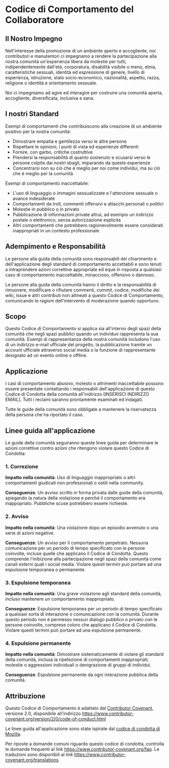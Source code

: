 <!-- @format -->

# Codice di Comportamento del Collaboratore

## Il Nostro Impegno

Nell'interesse della promozione di un ambiente aperto e accogliente, noi
contributori e manutentori ci impegnamo a rendere la partecipazione alla nostra
comunità un'esperienza libera da molestie per tutti, indipendentemente dall'età,
corporatura, disabilità visibile o meno, etnia,
caratteristiche sessuali, identità ed espressione di genere, livello di
esperienza, istruzione, stato socio-economico, nazionalità, aspetto, razza,
religione o identità e orientamento sessuale.

Noi ci impegniamo ad agire ed interagire per costruire una comunità aperta,
accogliente, diversificata, inclusiva e sana.

## I nostri Standard

Esempi di comportamenti che contribuiscono alla creazione di un ambiente
positivo per la nostra comunità:

- Dimostrare empatia e gentilezza verso le altre persone
- Rispettare le opinioni, i punti di vista ed esperienze differenti
- Fornire, con garbo, critiche costruttive
- Prendersi la responsabilità di quanto sostenuto e scusarsi verso le persone
  colpite dai nostri sbagli, imparando da queste esperienze
- Concentrarsi non su ciò che è meglio per noi come individui, ma su ciò
  che è meglio per la comunità

Esempi di comportamento inaccettabile:

- L'uso di linguaggio o immagini sessualizzate e l'attenzione sessuale o
  avance indesiderate
- Comportamenti da troll, commenti offensivi e attacchi personali o politici
- Molestie in pubblico o in privato
- Pubblicazione di informazioni private altrui, ad esempio un indirizzo postale o
  elettronico, senza autorizzazione esplicita
- Altri comportamenti che potrebbero ragionevolmente essere considerati
  inappropriati in un contesto professionale

## Adempimento e Responsabilità

Le persone alla guida della comunità sono responsabili del chiarimento e
dell'applicazione degli standard di comportamento accettabili e sono tenuti a
intraprendere azioni correttive appropriate ed eque in risposta a qualsiasi
caso di comportamento inaccettabile, minaccioso, offensivo o dannoso.

Le persone alla guida della comunità hanno il diritto e la responsabilità di
rimuovere, modificare o rifiutare commenti, commit, codice, modifiche dei wiki,
issue e altri contributi non allineati a questo Codice di Comportamento, comunicando
le ragioni dell'intervento di moderazione quando opportuno.

## Scopo

Questo Codice di Comportamento si applica sia all'interno degli spazi della comunità
che negli spazi pubblici quando un individuo rappresenta la sua comunità.
Esempi di rappresentanza della nostra comunità includono l'uso di un indirizzo e-mail
ufficiale del progetto, la pubblicazione tramite un account ufficiale attraverso
social media o la funzione di rappresentante designato ad un evento online o offline.

## Applicazione

I casi di comportamento abusivo, molesto o altrimenti inaccettabile possono
essere presentate contattando i responsabili dell'applicazione di questo Codice di Condotta della comunità all'indirizzo [INSERISCI INDIRIZZO EMAIL].
Tutti i reclami saranno prontamente esaminati ed indagati.

Tutte le guide della comunità sono obbligate a mantenere la riservatezza della persona che ha riportato il caso.

## Linee guida all'applicazione

Le guide della comunità seguiranno queste linee guida per determinare le azioni
correttive contro azioni che ritengono violare questo Codice di Condotta:

### 1. Correzione

**Impatto nella comunità**: Uso di linguaggio inappropriato o altri comportamenti
giudicati non professionali o ostili nella community.

**Conseguenze**: Un avviso scritto in forma privata dalle guide della comunità,
spiegando la natura della violazione e perché il comportamento era inappopriato.
Pubbliche scuse potrebbero essere richieste.

### 2. Avviso

**Impatto nella comunità**: Una violazione dopo un episodio avvenuto o una serie di azioni negative.

**Conseguenze**: Un avviso per il comportamento perpetrato. Nessuna comunicazione per
un periodo di tempo specificato con le persone coinvolte, incluse quelle che
applicano il Codice di Condotta. Questo comprende l'inibizione alla partecipazione
negli spazi della comunità come canali esterni quali i social media.
Violare questi termini può portare ad una espulsione temporanea o permanente.

### 3. Espulsione temporanea

**Impatto nella comunità**: Una grave violazione agli standard della comunità, incluso mantenere un comportamento inappropriato.

**Conseguenze**: Espulsione temporanea per un periodo di tempo specificato a
qualsiasi sorta di interazione o comunicazione con la comunità. Durante questo
periodo non è permesso nessun dialogo pubblico o privato con le persone coinvolte,
comprese coloro che applicano il Codice di Condotta.
Violare questi termini può portare ad una espulsione permanente.

### 4. Espulsione permanente

**Impatto nella comunità**: Dimostrare sistematicamente di violare gli standard
della comunità, inclusa la ripetezione di comportamenti inappropriati, molestie
o aggressioni individuali o denigrazione di gruppi di individui.

**Conseguenze**: Espulsione permanente da ogni interazione pubblica della comunità.

## Attribuzione

Questo Codice di Comportamento è adattato dal [Contributor Covenant][homepage],
versione 2.0, disponibile all'indirizzo https://www.contributor-covenant.org/version/2/0/code-of-conduct.html

Le linee guida all'applicazione sono state ispirate dal [codice di condotta di Mozilla](https://github.com/mozilla/diversity).

[homepage]: https://www.contributor-covenant.org

Per riposte a domande comuni riguardo questo codice di condotta,
controlla le domande frequenti al link https://www.contributor-covenant.org/faq.
Le traduzioni sono disponibili al link https://www.contributor-covenant.org/translations.
